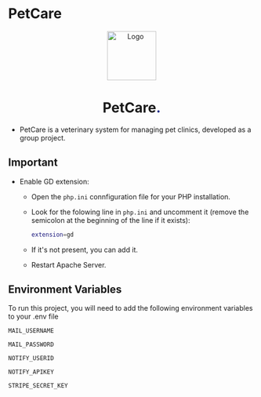 # PetCare



<div align="center">
  <img src="https://i.ibb.co/wQncy57/logo-croped.png" alt="Logo" width="100">
  <h1>PetCare<span style="color: #1F2E88;">.</span></h1>
</div>


- PetCare is a veterinary system for managing pet clinics, developed as a group project.

## Important

 - Enable GD extension:
    - Open the `php.ini` connfiguration file for your PHP installation.
    - Look for the folowing line in `php.ini` and uncomment it (remove the semicolon at the beginning of the line if it exists):

        ```bash
        extension=gd
        ```
    -   If it's not present, you can add it.
    -   Restart Apache Server.



    


## Environment Variables

To run this project, you will need to add the following environment variables to your .env file

`MAIL_USERNAME`

`MAIL_PASSWORD`

`NOTIFY_USERID`

`NOTIFY_APIKEY`

`STRIPE_SECRET_KEY`

